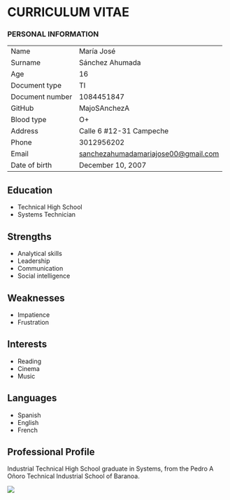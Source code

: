 
# CURRICULUM VITAE

### PERSONAL INFORMATION
|  |  |
| --- | --- |
| Name | María José |
| Surname | Sánchez Ahumada |
| Age | 16 |
| Document type | TI |
| Document number | 1084451847 |
| GitHub | MajoSAnchezA |
| Blood type | O+ |
| Address | Calle 6 #12-31 Campeche |
| Phone | 3012956202 |
| Email | sanchezahumadamariajose00@gmail.com |
| Date of birth | December 10, 2007 |

## Education
- Technical High School
- Systems Technician

## Strengths
- Analytical skills
- Leadership
- Communication
- Social intelligence

## Weaknesses
- Impatience
- Frustration

## Interests
- Reading
- Cinema
- Music

## Languages
- Spanish
- English
- French

## Professional Profile

  Industrial Technical High School graduate in Systems, from the Pedro A Oñoro Technical Industrial School of Baranoa.

  ![](../Imagenes/photo.jpg)